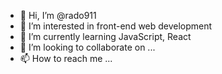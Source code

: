 - 👋 Hi, I’m @rado911
- 👀 I’m interested in front-end web development
- 🌱 I’m currently learning JavaScript, React
- 💞️ I’m looking to collaborate on ...
- 📫 How to reach me ...

<!---
rado911/rado911 is a ✨ special ✨ repository because its `README.md` (this file) appears on your GitHub profile.
You can click the Preview link to take a look at your changes.
--->
